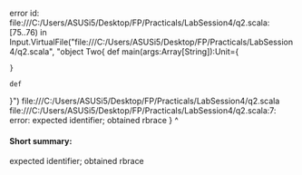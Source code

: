 error id: file:///C:/Users/ASUSi5/Desktop/FP/Practicals/LabSession4/q2.scala:[75..76) in Input.VirtualFile("file:///C:/Users/ASUSi5/Desktop/FP/Practicals/LabSession4/q2.scala", "object Two{
    def main(args:Array[String]):Unit={

    }

    def 
}")
file:///C:/Users/ASUSi5/Desktop/FP/Practicals/LabSession4/q2.scala
file:///C:/Users/ASUSi5/Desktop/FP/Practicals/LabSession4/q2.scala:7: error: expected identifier; obtained rbrace
}
^
#### Short summary: 

expected identifier; obtained rbrace